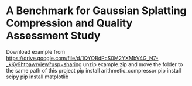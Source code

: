 # A Benchmark for Gaussian Splatting Compression and Quality Assessment Study
Download example from https://drive.google.com/file/d/1QYOBdPcS0M2YXMbV4G_N7-_kKy9htpaw/view?usp=sharing
unzip example.zip and move the folder to the same path of this project
pip install arithmetic_compressor
pip install scipy
pip install matplotlib
